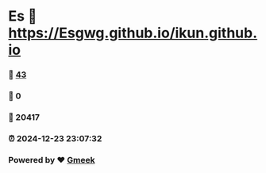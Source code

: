 # Es :link: https://Esgwg.github.io/ikun.github.io 
### :page_facing_up: [43](https://Esgwg.github.io/ikun.github.io/tag.html) 
### :speech_balloon: 0 
### :hibiscus: 20417 
### :alarm_clock: 2024-12-23 23:07:32 
### Powered by :heart: [Gmeek](https://github.com/Meekdai/Gmeek)
